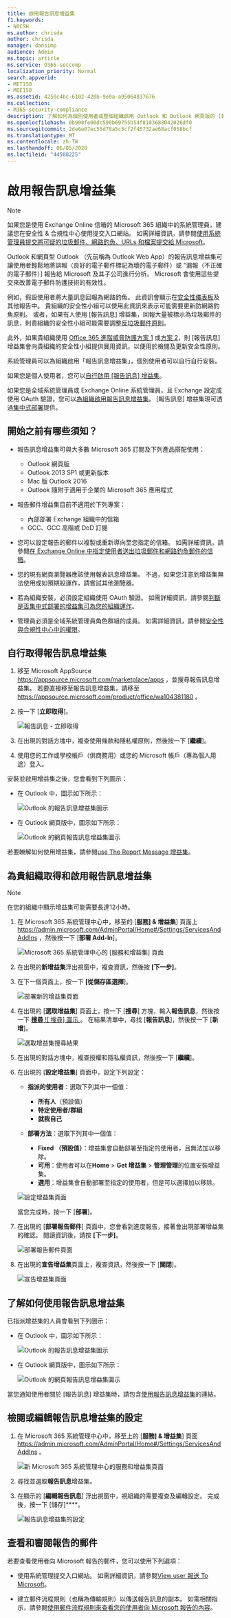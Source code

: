 ```yaml
---
title: 啟用報告訊息增益集
f1.keywords:
- NOCSH
ms.author: chrisda
author: chrisda
manager: dansimp
audience: Admin
ms.topic: article
ms.service: O365-seccomp
localization_priority: Normal
search.appverid:
- MET150
- MOE150
ms.assetid: 4250c4bc-6102-420b-9e0a-a95064837676
ms.collection:
- M365-security-compliance
description: 了解如何為個別使用者或整個組織啟用 Outlook 和 Outlook 網頁版的 [報告訊息] 增益集。
ms.openlocfilehash: 0b900fe00dc590b69755b54f8103688042026df0
ms.sourcegitcommit: 2de6e07ec55d78a5c5cf2f45732ae68acf058bcf
ms.translationtype: MT
ms.contentlocale: zh-TW
ms.lasthandoff: 06/05/2020
ms.locfileid: "44588225"
---
```

# <a name="enable-the-report-message-add-in"></a>啟用報告訊息增益集

> [!NOTE]
> 如果您是使用 Exchange Online 信箱的 Microsoft 365 組織中的系統管理員，建議您在安全性 & 合規性中心使用提交入口網站。 如需詳細資訊，請參閱[使用系統管理員提交將可疑的垃圾郵件、網路釣魚、URLs 和檔案提交給 Microsoft](admin-submission.md)。

Outlook 和網頁型 Outlook （先前稱為 Outlook Web App）的報告訊息增益集可讓使用者輕鬆地將誤報（良好的電子郵件標記為壞的電子郵件）或 "漏報（不正確的電子郵件）] 報告給 Microsoft 及其子公司進行分析。 Microsoft 會使用這些提交來改善電子郵件防護技術的有效性。

例如，假設使用者將大量訊息回報為網路釣魚。 此資訊會顯示在[安全性儀表板](security-dashboard.md)及其他報告中。 貴組織的安全性小組可以使用此資訊來表示可能需要更新防網路釣魚原則。 或者，如果有人使用 [報告訊息] 增益集，回報大量被標示為垃圾郵件的訊息，則貴組織的安全性小組可能需要調整[反垃圾郵件原則](configure-your-spam-filter-policies.md)。

此外，如果貴組織使用 [Office 365 進階威脅防護方案 1](office-365-atp.md) 或[方案 2](office-365-ti.md)，則 [報告訊息] 增益集會向貴組織的安全性小組提供實用資訊，以便用於檢閱及更新安全性原則。

系統管理員可以為組織啟用「報告訊息增益集」，個別使用者可以自行自行安裝。

如果您是個人使用者，您可以[自行啟用 [報告訊息] 增益集](#get-the-report-message-add-in-for-yourself)。

如果您是全域系統管理員或 Exchange Online 系統管理員，且 Exchange 設定成使用 OAuth 驗證，您可以[為組織啟用報告訊息增益集](#get-and-enable-the-report-message-add-in-for-your-organization)。 [報告訊息] 增益集現可透過[集中式部署](https://docs.microsoft.com/microsoft-365/admin/manage/centralized-deployment-of-add-ins)提供。

## <a name="what-do-you-need-to-know-before-you-begin"></a>開始之前有哪些須知？

- 報告訊息增益集可與大多數 Microsoft 365 訂閱及下列產品搭配使用：

  - Outlook 網頁版
  - Outlook 2013 SP1 或更新版本
  - Mac 版 Outlook 2016
  - Outlook 隨附于適用于企業的 Microsoft 365 應用程式

- 報告郵件增益集目前不適用於下列專案：

  - 內部部署 Exchange 組織中的信箱
  - GCC、GCC 高階或 DoD 訂閱

- 您可以設定報告的郵件以複製或重新導向至您指定的信箱。 如需詳細資訊，請參閱[在 Exchange Online 中指定使用者送出垃圾郵件和網路釣魚郵件的信箱](user-submission.md)。

- 您的現有網頁瀏覽器應該使用報表訊息增益集。 不過，如果您注意到增益集無法使用或如預期般運作，請嘗試其他瀏覽器。

- 若為組織安裝，必須設定組織使用 OAuth 驗證。 如需詳細資訊，請參閱[判斷是否集中式部署的增益集可為您的組織運作](../../admin/manage/centralized-deployment-of-add-ins.md)。

- 管理員必須是全域系統管理員角色群組的成員。 如需詳細資訊，請參閱[安全性與合規性中心中的權限](permissions-in-the-security-and-compliance-center.md)。

## <a name="get-the-report-message-add-in-for-yourself"></a>自行取得報告訊息增益集

1. 移至 Microsoft AppSource <https://appsource.microsoft.com/marketplace/apps> ，並搜尋報告訊息增益集。 若要直接移至報告訊息增益集，請移至 <https://appsource.microsoft.com/product/office/wa104381180> 。

2. 按一下 [**立即取得**]。

   ![報告訊息 - 立即取得](../../media/ReportMessageGETITNOW.png)

3. 在出現的對話方塊中，複查使用條款和隱私權原則，然後按一下 [**繼續**]。

4. 使用您的工作或學校帳戶（供商務用）或您的 Microsoft 帳戶（專為個人用途）登入。

安裝並啟用增益集之後，您會看到下列圖示：

- 在 Outlook 中，圖示如下所示：

  ![Outlook 的報告訊息增益集圖示](../../media/OutlookReportMessageIcon.png)

- 在 Outlook 網頁版中，圖示如下所示：

  ![Outlook 的網頁報告訊息增益集圖示](../../media/d9326d0b-1769-4bc2-ae58-51f0ebc69a17.png)

若要瞭解如何使用增益集，請參閱[use The Report Message 增益集](https://support.microsoft.com/office/b5caa9f1-cdf3-4443-af8c-ff724ea719d2)。

## <a name="get-and-enable-the-report-message-add-in-for-your-organization"></a>為貴組織取得和啟用報告訊息增益集

> [!NOTE]
> 在您的組織中顯示增益集可能需要長達12小時。

1. 在 Microsoft 365 系統管理中心中，移至的 [**服務] & 增益集**] 頁面上 <https://admin.microsoft.com/AdminPortal/Home#/Settings/ServicesAndAddIns> ，然後按一下 [**部署 Add-In**]。

   ![Microsoft 365 系統管理中心的 [服務和增益集] 頁面](../../media/ServicesAddInsPageNewM365AdminCenter.png)

2. 在出現的**新增益集**浮出視窗中，複查資訊，然後按 **[下一步]**。

3. 在下一個頁面上，按一下 **[從儲存區選擇**]。

   ![部署新的增益集頁面](../../media/NewAddInScreen2.png)

4. 在出現的 [**選取增益集**] 頁面上，按一下 [**搜尋**] 方塊，輸入**報告訊息**，然後按一下 [**搜尋** ![ 搜尋] 圖示 ](../../media/search-icon.png) 。 在結果清單中，尋找 [**報告訊息**]，然後按一下 [**新增**]。

   ![選取增益集搜尋結果](../../media/NewAddInScreen3.png)

5. 在出現的對話方塊中，複查授權和隱私權資訊，然後按一下 [**繼續**]。

6. 在出現的 [**設定增益集**] 頁面中，設定下列設定：

   - **指派的使用者**：選取下列其中一個值：

     - **所有人**（預設值）
     - **特定使用者/群組**
     - **就我自己**

   - **部署方法**：選取下列其中一個值：

     - **Fixed （預設值）**：增益集會自動部署至指定的使用者，且無法加以移除。
     - **可用**：使用者可以在**Home** \> **Get 增益集** \> **管理管理**的位置安裝增益集。
     - **選用**：增益集會自動部署至指定的使用者，但是可以選擇加以移除。

   ![設定增益集頁面](../../media/configure-add-in.png)

   當您完成時，按一下 [**部署**]。

7. 在出現的 [**部署報告郵件**] 頁面中，您會看到進度報告，接著會出現部署增益集的確認。 閱讀資訊後，請按 **[下一步]**。

   ![部署報告郵件頁面](../../media/deploy-report-message-page.png)

8. 在出現的**宣告增益集**頁面上，複查資訊，然後按一下 [**關閉**]。

   ![宣告增益集頁面](../../media/announce-add-in-page.png)

## <a name="learn-how-to-use-the-report-message-add-in"></a>了解如何使用報告訊息增益集

已指派增益集的人員會看到下列圖示：

- 在 Outlook 中，圖示如下所示：

  ![Outlook 的報告訊息增益集圖示](../../media/OutlookReportMessageIcon.png)

- 在 Outlook 網頁版中，圖示如下所示：

  ![Outlook 的網頁報告訊息增益集圖示](../../media/d9326d0b-1769-4bc2-ae58-51f0ebc69a17.png)

當您通知使用者關於 [報告訊息] 增益集時，請包含[使用報告訊息增益集](https://support.microsoft.com/office/b5caa9f1-cdf3-4443-af8c-ff724ea719d2)的連結。

## <a name="review-or-edit-settings-for-the-report-message-add-in"></a>檢閱或編輯報告訊息增益集的設定

1. 在 Microsoft 365 系統管理中心中，移至上的 [**服務] & 增益集**] 頁面 <https://admin.microsoft.com/AdminPortal/Home#/Settings/ServicesAndAddIns> 。

   ![新 Microsoft 365 系統管理中心的服務和增益集頁面](../../media/ServicesAddInsPageNewM365AdminCenter.png)

2. 尋找並選取**報告訊息**增益集。

3. 在顯示的 [**編輯報告訊息**] 浮出視窗中，視組織的需要複查及編輯設定。 完成後，按一下 [儲存]****。

   ![報告訊息增益集的設定](../../media/EditReportMessageAddIn.png)

## <a name="view-and-review-reported-messages"></a>查看和審閱報告的郵件

若要查看使用者向 Microsoft 報告的郵件，您可以使用下列選項：

- 使用系統管理提交入口網站。 如需詳細資訊，請參閱[View user 報送 To Microsoft](admin-submission.md#view-user-submissions-to-microsoft)。

- 建立郵件流程規則（也稱為傳輸規則）以傳送報告訊息的副本。 如需相關指示，請參閱[使用郵件流程規則來查看您的使用者向 Microsoft 報告的內容](use-mail-flow-rules-to-see-what-your-users-are-reporting-to-microsoft.md)。
